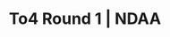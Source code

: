 ---
layout: match
title: To4 Round 1 | NDAA
keywords: NDAA, norwich & district anglers, norwich and district angling, norwich & district, matches, fishing match, match list, match calendar, match listing, ndaa teams of four league 2024, 2024 ndaa teams of four league, ndaa teams of 4 league
match-period: rounds
sections:
  - title: Match Information
    hash: match-info
    css-class: match-info
    paragraphs:
      - hdr:
        img:
        sentences:
          - txt: Team captain to complete Team Sheet and return with £40 team entry fee and £120 Round 1 team pool.
          - txt: Each Team may place their anglers as they choose.
          - txt: Payout Per Round
          - ulist-items:
            - item: Top 2 anglers per section.
            - item: Top 3 teams per league (based on section points).
          - txt: Payout at Match HQ after the match.
#   - title: Match Result
#     hash: match-result
#     paragraphs:
#       - hdr:
#         img:
#         sentences:
#           - txt: Day 3 top six weights shown above.
#           - txt: Three Rivers Festival decided by sections points (then accumulated weight).
#           - txt: Positions after Day 3 shown below.
#   - title: 
#     hash:
#     css-class: table-container
#     paragraphs:
#       - result-file: pairs-r1
---
